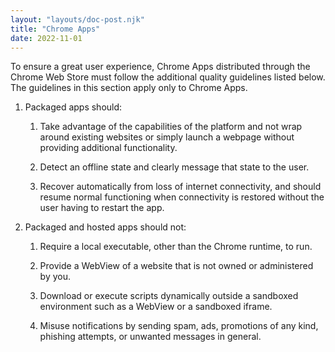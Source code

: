 ```yaml
---
layout: "layouts/doc-post.njk"
title: "Chrome Apps"
date: 2022-11-01
---
```


To ensure a great user experience, Chrome Apps distributed through the Chrome Web Store must follow the additional quality guidelines listed below. The guidelines in this section apply only to Chrome Apps.

1. Packaged apps should:

    1. Take advantage of the capabilities of the platform and not wrap around existing websites or simply launch a webpage without providing additional functionality.

    1. Detect an offline state and clearly message that state to the user.

    1. Recover automatically from loss of internet connectivity, and should resume normal functioning when connectivity is restored without the user having to restart the app.

1. Packaged and hosted apps should not:

    1. Require a local executable, other than the Chrome runtime, to run.

    1. Provide a WebView of a website that is not owned or administered by you.

    1. Download or execute scripts dynamically outside a sandboxed environment such as a WebView or a sandboxed iframe.

    1. Misuse notifications by sending spam, ads, promotions of any kind, phishing attempts, or unwanted messages in general.
